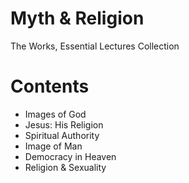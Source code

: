 # Myth & Religion
The Works, Essential Lectures Collection

# Contents
- Images of God
- Jesus: His Religion
- Spiritual Authority
- Image of Man
- Democracy in Heaven
- Religion & Sexuality